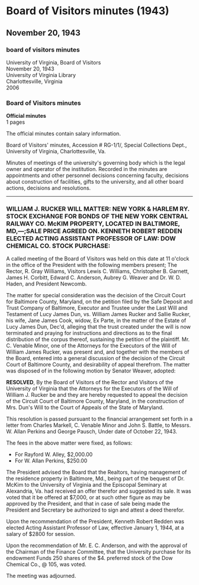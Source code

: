 <!-- llmformatted -->
# Board of Visitors minutes (1943)

## November 20, 1943

### board of visitors minutes

University of Virginia, Board of Visitors\
November 20, 1943\
University of Virginia Library\
Charlottesville, Virginia\
2006

### Board of Visitors minutes

**Official minutes**\
1 pages

The official minutes contain salary information.

Board of Visitors' minutes, Accession # RG-1/1/, Special Collections Dept., University of Virginia, Charlottesville, Va.

Minutes of meetings of the university's governing body which is the legal owner and operator of the institution. Recorded in the minutes are appointments and other personnel decisions concerning faculty, decisions about construction of facilities, gifts to the university, and all other board actions, decisions and resolutions.

***

### WILLIAM J. RUCKER WILL MATTER: NEW YORK & HARLEM RY. STOCK EXCHANGE FOR BONDS OF THE NEW YORK CENTRAL RAILWAY CO. McKIM PROPERTY, LOCATED IN BALTIMORE, MD,—;SALE PRICE AGREED ON. KENNETH ROBERT REDDEN ELECTED ACTING ASSISTANT PROFESSOR OF LAW: DOW CHEMICAL CO. STOCK PURCHASE:

A called meeting of the Board of Visitors was held on this date at 11 o'clock in the office of the President with the following members present; The Rector, R. Gray Williams, Visitors Lewis C. Williams, Christopher B. Garnett, James H. Corbitt, Edward C. Anderson, Aubrey G. Weaver and Dr. W. D. Haden, and President Newcomb.

The matter for special consideration was the decision of the Circuit Court for Baltimore County, Maryland, on the petition filed by the Safe Deposit and Trust Company of Baltimore, Executor and Trustee under the Last Will and Testament of Lucy James Dun, vs. William James Rucker and Sallie Rucker, his wife, Jane James Cook, widow, Ex Parte, in the matter of the Estate of Lucy James Dun, Dec'd, alleging that the trust created under the will is now terminated and praying for instructions and directions as to the final distribution of the corpus thereof, sustaining the petition of the plaintiff. Mr. C. Venable Minor, one of the Attorneys for the Executors of the Will of William James Rucker, was present and, and together with the members of the Board, entered into a general discussion of the decision of the Circuit Court of Baltimore County, and desirability of appeal therefrom. The matter was disposed of in the following motion by Senator Weaver, adopted:

**RESOLVED**, By the Board of Visitors of the Rector and Visitors of the University of Virginia that the Attorneys for the Executors of the Will of William J. Rucker be and they are hereby requested to appeal the decision of the Circuit Court of Baltimore County, Maryland, in the construction of Mrs. Dun's Will to the Court of Appeals of the State of Maryland.

This resolution is passed pursuant to the financial arrangement set forth in a letter from Charles Markell, C. Venable Minor and John S. Battle, to Messrs. W. Allan Perkins and George Pausch, Under date of October 22, 1943.

The fees in the above matter were fixed, as follows:

* For Rayford W. Alley, $2,000.00
* For W. Allan Perkins, $250.00

The President advised the Board that the Realtors, having management of the residence property in Baltimore, Md., being part of the bequest of Dr. McKim to the University of Virginia and the Episcopal Seminary at Alexandria, Va. had received an offer therefor and suggested its sale. It was voted that it be offered at $7,000, or at such other figure as may be approved by the President, and that in case of sale being made the President and Secretary be authorized to sign and attest a deed therefor.

Upon the recommendation of the President, Kenneth Robert Redden was elected Acting Assistant Professor of Law, effective January 1, 1944, at a salary of $2800 for session.

Upon the recommendation of Mr. E. C. Anderson, and with the approval of the Chairman of the Finance Committee, that the University purchase for its endowment Funds 250 shares of the $4. preferred stock of the Dow Chemical Co., @ 105, was voted.

The meeting was adjourned.
